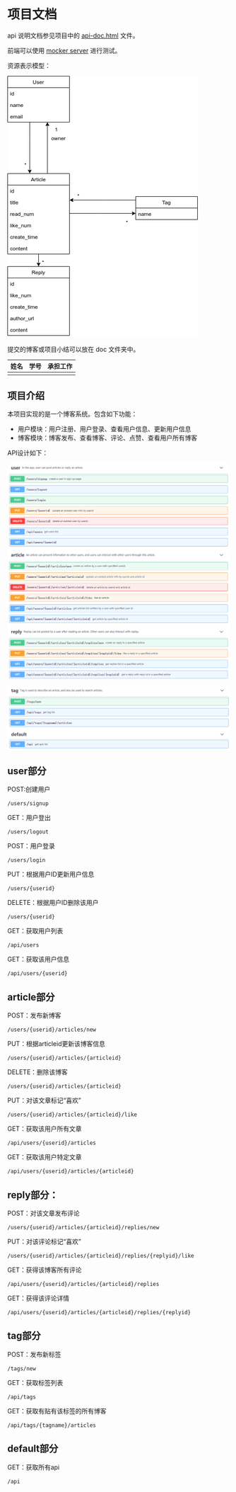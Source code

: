 <!-- omit in toc -->
# 项目文档

api 说明文档参见项目中的 [api-doc.html](api-doc.html) 文件。

前端可以使用 [mocker server](https://kqz207d0-qt-sc.mock.coding.io) 进行测试。

资源表示模型：

![rrm](image/resource-representation-model.png)

提交的博客或项目小结可以放在 doc 文件夹中。

| 姓名 | 学号 | 承担工作 |
| ---- | ---- | -------- |
|      |      |          |

## 项目介绍

本项目实现的是一个博客系统。包含如下功能：

- 用户模块：用户注册、用户登录、查看用户信息、更新用户信息
- 博客模块：博客发布、查看博客、评论、点赞、查看用户所有博客

API设计如下：

![api](./image/api1.png)

![api](./image/api2.png)

## user部分

POST:创建用户

```
/users/signup
```

GET：用户登出

```
/users/logout
```

POST：用户登录

```
/users/login
```

PUT：根据用户ID更新用户信息

```
/users/{userid}
```

DELETE：根据用户ID删除该用户

```
/users/{userid}
```

GET：获取用户列表

```
/api/users
```

GET：获取该用户信息

```
/api/users/{userid}
```

## article部分

POST：发布新博客

```
/users/{userid}/articles/new
```

PUT：根据articleid更新该博客信息

```
/users/{userid}/articles/{articleid}
```

DELETE：删除该博客

```
/users/{userid}/articles/{articleid}
```

PUT：对该文章标记“喜欢”

```
/users/{userid}/articles/{articleid}/like
```

GET：获取该用户所有文章

```
/api/users/{userid}/articles
```

GET：获取该用户特定文章

```
/api/users/{userid}/articles/{articleid}
```

## reply部分：

POST：对该文章发布评论

```
/users/{userid}/articles/{articleid}/replies/new
```

PUT：对该评论标记“喜欢”

```
/users/{userid}/articles/{articleid}/replies/{replyid}/like
```

GET：获得该博客所有评论

```
/api/users/{userid}/articles/{articleid}/replies
```

GET：获得该评论详情

```
/api/users/{userid}/articles/{articleid}/replies/{replyid}
```

## tag部分

POST：发布新标签

```
/tags/new
```

GET：获取标签列表

```
/api/tags
```

GET：获取有贴有该标签的所有博客

```
/api/tags/{tagname}/articles
```

## default部分

GET：获取所有api

```
/api
```
